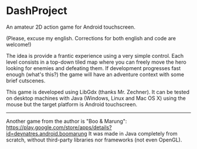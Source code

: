 DashProject
===========

An amateur 2D action game for Android touchscreen.

(Please, excuse my english. Corrections for both english and code are welcome!)

The idea is provide a frantic experience using a very simple control.
Each level consists in a top-down tiled map where you can freely move the hero looking for enemies and defeating them.
If development progresses fast enough (what's this?) the game will have an adventure context with some brief cutscenes.

This game is developed using LibGdx (thanks Mr. Zechner). It can be tested on desktop machines with Java (Windows, Linux and Mac OS X) using the mouse but the target platform is Android touchscreen. 

-------------
Another game from the author is "Boo & Marung":
https://play.google.com/store/apps/details?id=devnatres.android.boomarung
It was made in Java completely from scratch, without third-party libraries nor frameworks (not even OpenGL).
